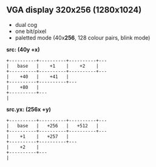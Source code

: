 VGA display 320x256 (1280x1024)
-----------------
 - dual cog
 - one bit/pixel
 - paletted mode (40x**256**, 128 colour pairs, blink mode)
  
 **src: (40y +x)**
 ```
 +----------+----------+----------+---
|   base   |    +1    |    +2    |
+----------+----------+----------+---
|    +40   |    +41   |
+----------+----------+---
|    +80   |
+----------+---
|
 ```

**src.yx: (256x +y)**
```
+----------+----------+----------+---
|   base   |   +256   |   +512   |
+----------+----------+----------+---
|    +1    |   +257   |
+----------+----------+---
|    +2    |
+----------+---
|
```
